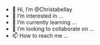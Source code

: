 - 👋 Hi, I’m @Christabellay
- 👀 I’m interested in ...
- 🌱 I’m currently learning ...
- 💞️ I’m looking to collaborate on ...
- 📫 How to reach me ...

<!---
Christabellay/Christabellay is a ✨ special ✨ repository because its `README.md` (this file) appears on your GitHub profile.
You can click the Preview link to take a look at your changes.
--->
